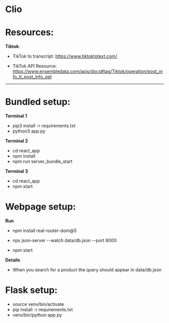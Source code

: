 # Clio



# Resources:

**Tiktok**:
- TikTok to transcript: https://www.tiktoktotext.com/

- TikTok API Resource: https://www.ensembledata.com/apis/docs#tag/Tiktok/operation/post_info_tt_post_info_get


______________________________

# Bundled setup:
**Terminal 1**
- pip3 install -r requirements.txt 
- python3 app.py

**Terminal 2**
- cd react_app
- npm install
- npm run server_bundle_start
  
**Terminal 3**
- cd react_app
- npm start

# Webpage setup:
**Run**
- npm install real-router-dom@5
- npx json-server --watch data/db.json --port 8000

- npm start


**Details**
- When you search for a product the query should appear in  data/db.json
    
# Flask setup:
- source venv/bin/activate      
- pip install -r requirements.txt 
- venv/bin/python app.py
